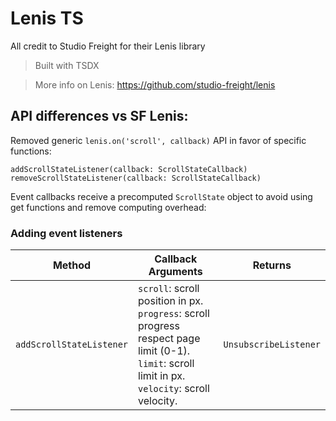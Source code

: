 # Lenis TS

All credit to Studio Freight for their Lenis library

> Built with TSDX

> More info on Lenis: https://github.com/studio-freight/lenis


## API differences vs SF Lenis:

Removed generic `lenis.on('scroll', callback)` API in favor of specific functions:

`addScrollStateListener(callback: ScrollStateCallback)`<br>
`removeScrollStateListener(callback: ScrollStateCallback)`

Event callbacks receive a precomputed `ScrollState` object to avoid using get functions and remove computing overhead:

### Adding event listeners

| Method                   | Callback Arguments | Returns
|--------------------------|--------------------|--------
| `addScrollStateListener` | `scroll`: scroll position in px.<br>`progress`: scroll progress respect page limit (0-1).<br>`limit`: scroll limit in px. <br>`velocity`: scroll velocity. | `UnsubscribeListener`
